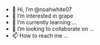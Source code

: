 - 👋 Hi, I’m @noahwhite07
- 👀 I’m interested in grape
- 🌱 I’m currently learning ...
- 💞️ I’m looking to collaborate on ...
- 📫 How to reach me ...

<!---
noahwhite07/noahwhite07 is a ✨ special ✨ repository because its `README.md` (this file) appears on your GitHub profile.
You can click the Preview link to take a look at your changes.
--->
